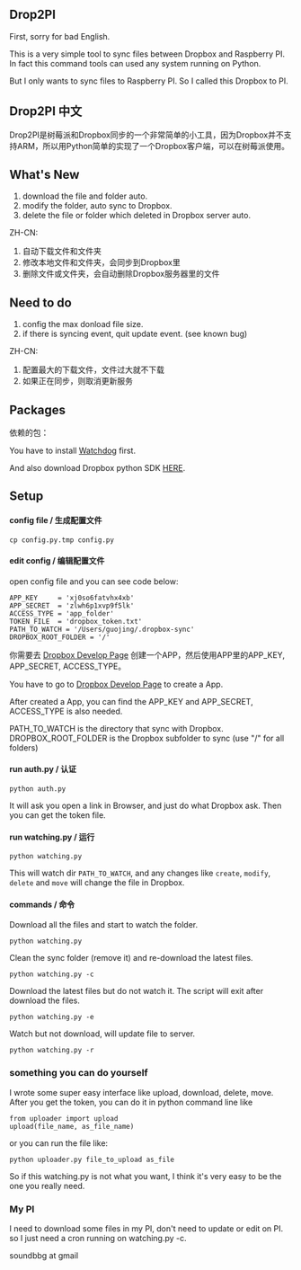## Drop2PI ##

First, sorry for bad English.

This is a very simple tool to sync files between Dropbox and Raspberry PI. In fact this command tools can used any system running on Python.

But I only wants to sync files to Raspberry PI. So I called this Dropbox to PI.


## Drop2PI 中文 ##

Drop2PI是树莓派和Dropbox同步的一个非常简单的小工具，因为Dropbox并不支持ARM，所以用Python简单的实现了一个Dropbox客户端，可以在树莓派使用。

## What's New ##

1. download the file and folder auto.
2. modify the folder, auto sync to Dropbox.
3. delete the file or folder which deleted in Dropbox server auto.

ZH-CN:

1. 自动下载文件和文件夹
2. 修改本地文件和文件夹，会同步到Dropbox里
3. 删除文件或文件夹，会自动删除Dropbox服务器里的文件

## Need to do ##

1. config the max donload file size.
2. if there is syncing event, quit update event. (see known bug)

ZH-CN:

1. 配置最大的下载文件，文件过大就不下载
2. 如果正在同步，则取消更新服务

## Packages ##

依赖的包：

You have to install [Watchdog](https://github.com/gorakhargosh/watchdog) first.

And also download Dropbox python SDK [HERE](https://www.dropbox.com/developers/core/sdk).

## Setup ##

#### config file / 生成配置文件 ####

    cp config.py.tmp config.py

#### edit config / 编辑配置文件 ####

open config file and you can see code below:

	APP_KEY     = 'xj0so6fatvhx4xb'
	APP_SECRET  = 'zlwh6p1xvp9f5lk'
	ACCESS_TYPE = 'app_folder'
	TOKEN_FILE  = 'dropbox_token.txt'
	PATH_TO_WATCH = '/Users/guojing/.dropbox-sync'
	DROPBOX_ROOT_FOLDER = '/'

你需要去 [Dropbox Develop Page](https://www.dropbox.com/developers/apps) 创建一个APP，然后使用APP里的APP_KEY, APP_SECRET, ACCESS_TYPE。

You have to go to [Dropbox Develop Page](https://www.dropbox.com/developers/apps) to create a App.

After created a App, you can find the APP_KEY and APP_SECRET, ACCESS_TYPE is also needed.

PATH_TO_WATCH is the directory that sync with Dropbox.
DROPBOX_ROOT_FOLDER is the Dropbox subfolder to sync (use "/" for all folders)

#### run auth.py / 认证 ####

	python auth.py

It will ask you open a link in Browser, and just do what Dropbox ask. Then you can get the token file.

#### run watching.py / 运行 ####

	python watching.py

This will watch dir `PATH_TO_WATCH`, and any changes like `create`, `modify`, `delete` and `move` will change the file in Dropbox.

#### commands / 命令 ####

Download all the files and start to watch the folder.

	python watching.py

Clean the sync folder (remove it) and re-download the latest files.

	python watching.py -c

Download the latest files but do not watch it. The script will exit after download the files.

	python watching.py -e

Watch but not download, will update file to server.

	python watching.py -r

### something you can do yourself ###

I wrote some super easy interface like upload, download, delete, move. After you get the token, you can do it in python command line like

	from uploader import upload
	upload(file_name, as_file_name)

or you can run the file like:

	python uploader.py file_to_upload as_file

So if this watching.py is not what you want, I think it's very easy to be the one you really need.

### My PI ###

I need to download some files in my PI, don't need to update or edit on PI. so I just need a cron running on watching.py -c.

soundbbg at gmail
